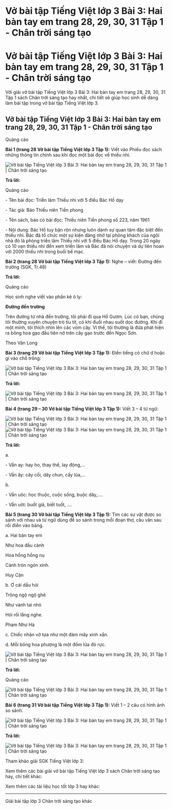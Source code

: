 # Vở bài tập Tiếng Việt lớp 3 Bài 3: Hai bàn tay em trang 28, 29, 30, 31 Tập 1 - Chân trời sáng tạo

# Vở bài tập Tiếng Việt lớp 3 Bài 3: Hai bàn tay em trang 28, 29, 30, 31 Tập 1 - Chân trời sáng tạo

Với giải vở bài tập Tiếng Việt lớp 3 Bài 3: Hai bàn tay em trang 28, 29, 30, 31 Tập 1 sách Chân trời sáng tạo hay nhất, chi tiết sẽ giúp học sinh dễ dàng làm bài tập trong vở bài tập Tiếng Việt lớp 3.

## Vở bài tập Tiếng Việt lớp 3 Bài 3: Hai bàn tay em trang 28, 29, 30, 31 Tập 1 - Chân trời sáng tạo

Quảng cáo

**Bài 1 (trang 28 Vở bài tập Tiếng Việt lớp 3 Tập 1):** Viết vào Phiếu đọc sách những thông tin chính sau khi đọc một bài đọc về thiếu nhi.

![Vở bài tập Tiếng Việt lớp 3 Bài 3: Hai bàn tay em trang 28, 29, 30, 31 Tập 1 | Chân trời sáng tạo](https://vietjack.com/vbt-tieng-viet-3-ct/images/bai-3-hai-ban-tay-em.PNG)

**Trả lời:**

Quảng cáo

\- Tên bài đọc: Triễn lãm Thiếu nhi với 5 điều Bác Hồ dạy

\- Tác giả: Báo Thiếu niên Tiền phong

\- Tên sách, báo có bài đọc: Thiếu niên Tiền phong số 223, năm 1961

\- Nội dung: Bác Hồ tuy bận rộn nhưng luôn dành sự quan tâm đặc biệt đến thiếu nhi. Bác đã tổ chức một sự kiện đáng nhớ tại phòng khách của ngôi nhà đó là phòng triển lãm Thiếu nhi với 5 điều Bác Hồ dạy. Trong 20 ngày có 10 vạn thiếu nhi đến xem triễn lãm và Bác đã nói chuyện và dự liên hoan với 2000 thiếu nhi trong buổi bế mạc.

**Bài 2 (trang 28 Vở bài tập Tiếng Việt lớp 3 Tập 1):** Nghe – viết: Đường đến trường (SGK, Tr.48)

**Trả lời:**

Quảng cáo

Học sinh nghe viết vào phần kẻ ô ly: 

**Đường đến trường**

Trên đường từ nhà đến trường, tôi phải đi qua Hồ Gươm. Lúc có bạn, chúng tôi thường xuyên chuyện trò tíu tít, có khi đuổi nhau suốt dọc đường. Khi đi một mình, tôi thích nhìn lên các vòm cây. Vì thế, tôi thường là đứa phát hiện ra bông hoa gạo đầu tiên nở trên cây gạo trước đền Ngọc Sơn. 

Theo Vân Long

**Bài 3 (trang 29 Vở bài tập Tiếng Việt lớp 3 Tập 1):** Điền tiếng có chữ d hoặc gi vào chỗ trống:

![Vở bài tập Tiếng Việt lớp 3 Bài 3: Hai bàn tay em trang 28, 29, 30, 31 Tập 1 | Chân trời sáng tạo](https://vietjack.com/vbt-tieng-viet-3-ct/images/bai-3-hai-ban-tay-em-1.PNG)

**Trả lời:**

![Vở bài tập Tiếng Việt lớp 3 Bài 3: Hai bàn tay em trang 28, 29, 30, 31 Tập 1 | Chân trời sáng tạo](https://vietjack.com/vbt-tieng-viet-3-ct/images/bai-3-hai-ban-tay-em-2.PNG)

**Bài 4 (trang 29 – 30 Vở bài tập Tiếng Việt lớp 3 Tập 1):** Viết 3 – 4 từ ngữ:

![Vở bài tập Tiếng Việt lớp 3 Bài 3: Hai bàn tay em trang 28, 29, 30, 31 Tập 1 | Chân trời sáng tạo](https://vietjack.com/vbt-tieng-viet-3-ct/images/bai-3-hai-ban-tay-em-3.PNG) ![Vở bài tập Tiếng Việt lớp 3 Bài 3: Hai bàn tay em trang 28, 29, 30, 31 Tập 1 | Chân trời sáng tạo](https://vietjack.com/vbt-tieng-viet-3-ct/images/bai-3-hai-ban-tay-em-4.PNG)

**Trả lời:**

a. 

\- Vần ay: hay ho, thay thế, lay động,…

\- Vần ây: cây cối, dây chun, cấy lúa,…

b.

\- Vần uôc: học thuộc, cuộc sống, buộc dây,….

\- Vần uôt: buốt giá, biết tuốt, ….

**Bài 5 (trang 30 Vở bài tập Tiếng Việt lớp 3 Tập 1):** Tìm các sự vật được so sánh với nhau và từ ngữ dùng để so sánh trong mỗi đoạn thơ, câu văn sau rồi điền vào bảng.

a. Hai bàn tay em

Như hoa đầu cành

Hoa hồng hồng nụ

Cánh tròn ngón xinh.

Huy Cận

b. Ơ cái dấu hỏi

Trông ngộ ngộ ghê

Như vành tai nhỏ

Hỏi rồi lắng nghe.

Phạm Như Hà

c. Chiếc nhãn vở tựa như một đám mây xinh xắn.

d. Mỗi bông hoa phượng là một đốm lửa đỏ rực.

![Vở bài tập Tiếng Việt lớp 3 Bài 3: Hai bàn tay em trang 28, 29, 30, 31 Tập 1 | Chân trời sáng tạo](https://vietjack.com/vbt-tieng-viet-3-ct/images/bai-3-hai-ban-tay-em-5.PNG)

**Trả lời:**

Quảng cáo

![Vở bài tập Tiếng Việt lớp 3 Bài 3: Hai bàn tay em trang 28, 29, 30, 31 Tập 1 | Chân trời sáng tạo](https://vietjack.com/vbt-tieng-viet-3-ct/images/bai-3-hai-ban-tay-em-6.PNG)

**Bài 6 (trang 31 Vở bài tập Tiếng Việt lớp 3 Tập 1):** Viết 1 – 2 câu có hình ảnh so sánh.

![Vở bài tập Tiếng Việt lớp 3 Bài 3: Hai bàn tay em trang 28, 29, 30, 31 Tập 1 | Chân trời sáng tạo](https://vietjack.com/vbt-tieng-viet-3-ct/images/bai-3-hai-ban-tay-em-7.PNG)

**Trả lời:**

![Vở bài tập Tiếng Việt lớp 3 Bài 3: Hai bàn tay em trang 28, 29, 30, 31 Tập 1 | Chân trời sáng tạo](https://vietjack.com/vbt-tieng-viet-3-ct/images/bai-3-hai-ban-tay-em-8.PNG)

Tham khảo giải SGK Tiếng Việt lớp 3:

Xem thêm các bài giải vở bài tập Tiếng Việt lớp 3 sách Chân trời sáng tạo hay, chi tiết khác:

Xem thêm các tài liệu học tốt lớp 3 hay khác:

* * *

Giải bài tập lớp 3 Chân trời sáng tạo khác

